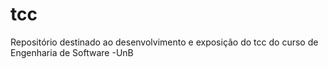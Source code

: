 # tcc
Repositório destinado ao desenvolvimento e exposição do tcc do curso de Engenharia de Software -UnB 
